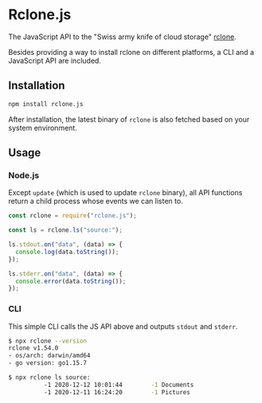 # Rclone.js

The JavaScript API to the "Swiss army knife of cloud storage"
[rclone](https://rclone.org/).

Besides providing a way to install rclone on different platforms, a CLI and
a JavaScript API are included.

## Installation

```sh
npm install rclone.js
```

After installation, the latest binary of `rclone` is also fetched based on
your system environment.

## Usage

### Node.js

Except `update` (which is used to update `rclone` binary), all API functions
return a child process whose events we can listen to.

```js
const rclone = require("rclone.js");

const ls = rclone.ls("source:");

ls.stdout.on("data", (data) => {
  console.log(data.toString());
});

ls.stderr.on("data", (data) => {
  console.error(data.toString());
});
```

### CLI

This simple CLI calls the JS API above and outputs `stdout` and `stderr`.

```sh
$ npx rclone --version
rclone v1.54.0
- os/arch: darwin/amd64
- go version: go1.15.7
```

```sh
$ npx rclone ls source:
          -1 2020-12-12 10:01:44        -1 Documents
          -1 2020-12-11 16:24:20        -1 Pictures
```
